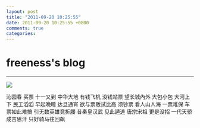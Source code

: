 ```yaml
---
layout: post
title: "2011-09-20 10:25:55"
date: 2011-09-20 10:25:55 +0800
comments: true
categories: 
---
```


# freeness's blog

----------

![](http://okqmqrbgo.bkt.clouddn.com/201109201025551.jpg)

>
沁园春 买票
十一又到
中华大地
有钱飞机
没钱站票
望长城內外
大包小包
大河上下
民工滔滔
早起晚睡
达旦通宵
欲与票贩试比高
须钞票
看人山人海
一票难保
车票如此难搞
引无数英雄竟折腰
昔秦皇汉武
见此遁逃
唐宗宋祖
更是没招
一代天骄
成吉思汗
只好骑马往回飙